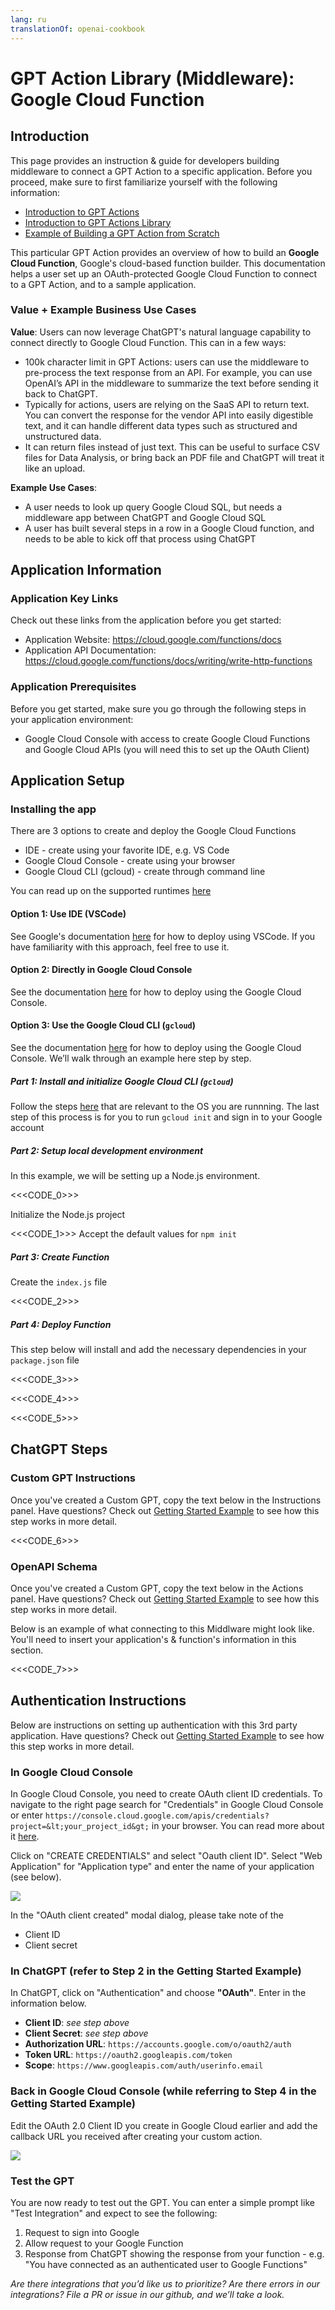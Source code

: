 ```yaml
---
lang: ru
translationOf: openai-cookbook
---
```


# GPT Action Library (Middleware): Google Cloud Function

## Introduction



This page provides an instruction & guide for developers building middleware to connect a GPT Action to a specific application. Before you proceed, make sure to first familiarize yourself with the following information:
- [Introduction to GPT Actions](https://platform.openai.com/docs/actions)
- [Introduction to GPT Actions Library](https://platform.openai.com/docs/actions/actions-library)
- [Example of Building a GPT Action from Scratch](https://platform.openai.com/docs/actions/getting-started)

This particular GPT Action provides an overview of how to build an **Google Cloud Function**, Google's cloud-based function builder. This documentation helps a user set up an OAuth-protected Google Cloud Function to connect to a GPT Action, and to a sample application.

### Value + Example Business Use Cases

**Value**: Users can now leverage ChatGPT's natural language capability to connect directly to Google Cloud Function. This can in a few ways:

- 100k character limit in GPT Actions: users can use the middleware to pre-process the text response from an API. For example, you can use OpenAI’s API in the middleware to summarize the text before sending it back to ChatGPT.
- Typically for actions, users are relying on the SaaS API to return text. You can convert the response for the vendor API into easily digestible text, and it can handle different data types such as structured and unstructured data.
- It can return files instead of just text. This can be useful to surface CSV files for Data Analysis, or bring back an PDF file and ChatGPT will treat it like an upload.


**Example Use Cases**:
- A user needs to look up query Google Cloud SQL, but needs a middleware app between ChatGPT and Google Cloud SQL
- A user has built several steps in a row in a Google Cloud function, and needs to be able to kick off that process using ChatGPT

## Application Information

### Application Key Links

Check out these links from the application before you get started:
- Application Website: https://cloud.google.com/functions/docs
- Application API Documentation: https://cloud.google.com/functions/docs/writing/write-http-functions

### Application Prerequisites

Before you get started, make sure you go through the following steps in your application environment:
- Google Cloud Console with access to create Google Cloud Functions and Google Cloud APIs (you will need this to set up the OAuth Client)

## Application Setup

### Installing the app

There are 3 options to create and deploy the Google Cloud Functions

*   IDE - create using your favorite IDE, e.g. VS Code
*   Google Cloud Console - create using your browser
*   Google Cloud CLI (gcloud) - create through command line

You can read up on the supported runtimes [here](https://cloud.google.com/functions/docs/concepts/execution-environment)

#### Option 1: Use IDE (VSCode)

See Google's documentation [here](https://cloud.google.com/functions/docs/create-deploy-ide) for how to deploy using VSCode. If you have familiarity with this approach, feel free to use it.


#### Option 2: Directly in Google Cloud Console

See the documentation [here](https://cloud.google.com/functions/docs/console-quickstart) for how to deploy using the Google Cloud Console. 

#### Option 3: Use the Google Cloud CLI (`gcloud`)

See the documentation [here](https://cloud.google.com/functions/docs/create-deploy-gcloud) for how to deploy using the Google Cloud Console. We’ll walk through an example here step by step.


##### Part 1: Install and initialize Google Cloud CLI (`gcloud`)
Follow the steps [here](https://cloud.google.com/sdk/docs/install) that are relevant to the OS you are runnning. The last step of this process is for you to run `gcloud init` and sign in to your Google account

##### Part 2: Setup local development environment
In this example, we will be setting up a Node.js environment.

<<&lt;CODE_0&gt;>>

Initialize the Node.js project

<<&lt;CODE_1&gt;>>
Accept the default values for `npm init`

##### Part 3: Create Function
Create the `index.js` file

<<&lt;CODE_2&gt;>>
##### Part 4: Deploy Function

This step below will install and add the necessary dependencies in your `package.json` file

<<&lt;CODE_3&gt;>>

<<&lt;CODE_4&gt;>>

<<&lt;CODE_5&gt;>>

## ChatGPT Steps

### Custom GPT Instructions

Once you've created a Custom GPT, copy the text below in the Instructions panel. Have questions? Check out [Getting Started Example](https://platform.openai.com/docs/actions/getting-started) to see how this step works in more detail.

<<&lt;CODE_6&gt;>>

### OpenAPI Schema

Once you've created a Custom GPT, copy the text below in the Actions panel. Have questions? Check out [Getting Started Example](https://platform.openai.com/docs/actions/getting-started) to see how this step works in more detail.

Below is an example of what connecting to this Middlware might look like. You'll need to insert your application's & function's information in this section.

<<&lt;CODE_7&gt;>>

## Authentication Instructions

Below are instructions on setting up authentication with this 3rd party application. Have questions? Check out [Getting Started Example](https://platform.openai.com/docs/actions/getting-started) to see how this step works in more detail.


### In Google Cloud Console
In Google Cloud Console, you need to create OAuth client ID credentials. To navigate to the right page search for "Credentials" in Google Cloud Console or enter `https://console.cloud.google.com/apis/credentials?project=&lt;your_project_id&gt;` in your browser. You can read more about it [here](https://developers.google.com/workspace/guides/create-credentials).

Click on "CREATE CREDENTIALS" and select "Oauth client ID". Select "Web Application" for "Application type" and enter the name of your application (see below).

![](../../../images/gcp-function-middleware-oauthclient.png)

In the "OAuth client created" modal dialog, please take note of the

* Client ID
* Client secret


### In ChatGPT (refer to Step 2 in the Getting Started Example)

In ChatGPT, click on "Authentication" and choose **"OAuth"**. Enter in the information below.

- **Client ID**: *see step above*
- **Client Secret**: *see step above*
- **Authorization URL**: `https://accounts.google.com/o/oauth2/auth`
- **Token URL**: `https://oauth2.googleapis.com/token`
- **Scope**: `https://www.googleapis.com/auth/userinfo.email`

### Back in Google Cloud Console (while referring to Step 4 in the Getting Started Example)

Edit the OAuth 2.0 Client ID you create in Google Cloud earlier and add the callback URL you received after creating your custom action.

![](../../../images/gcp-function-middleware-oauthcallback.png)

### Test the GPT

You are now ready to test out the GPT. You can enter a simple prompt like "Test Integration" and expect to see the following:

1. Request to sign into Google
2. Allow request to your Google Function
3. Response from ChatGPT showing the response from your function - e.g. "You have connected as an authenticated user to Google Functions"

*Are there integrations that you’d like us to prioritize? Are there errors in our integrations? File a PR or issue in our github, and we’ll take a look.*
